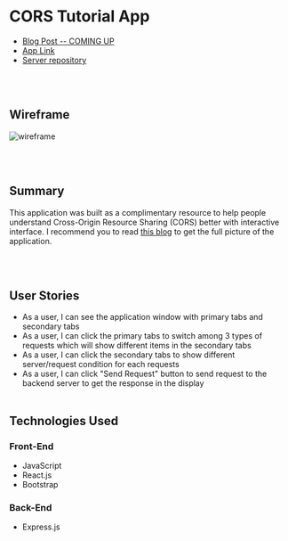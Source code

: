 # CORS Tutorial App

- [Blog Post -- COMING UP](https://dev.to/chuckchoiboi)
- [App Link](https://chuckchoiboi.github.io/cors-tutorial/)
- [Server repository](https://github.com/chuckchoiboi/cors-tutorial-server)

<br/>
<br/>

## Wireframe

![wireframe](https://user-images.githubusercontent.com/60675322/118344897-d2147a80-b4e5-11eb-8ed3-88333cd7a377.png)

<br/>
<br/>

## Summary

This application was built as a complimentary resource to help people understand Cross-Origin Resource Sharing (CORS) better with interactive interface. I recommend you to read [this blog](https://www.dev.to/chuckchoiboi) to get the full picture of the application.

<br/>
<br/>

## User Stories

- As a user, I can see the application window with primary tabs and secondary tabs
- As a user, I can click the primary tabs to switch among 3 types of requests which will show different items in the secondary tabs
- As a user, I can click the secondary tabs to show different server/request condition for each requests
- As a user, I can click "Send Request" button to send request to the backend server to get the response in the display
  <br/>
  <br/>

## Technologies Used

### Front-End

- JavaScript
- React.js
- Bootstrap

### Back-End

- Express.js

